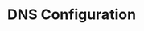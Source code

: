 ---
sidebar_position: 4
title: "DNS Configuration"
sidebar_label: "DNS Configuration"
description: "Manage domain name resolution in Debian platforms - configure DNS settings, setup name servers, manage hostname resolution, and optimize DNS performance."
keywords:
  - "debian dns configuration"
  - "domain name resolution"
  - "dns settings"
  - "name servers"
  - "hostname resolution"
tags:
  - debian
  - dns-configuration
  - domain-resolution
  - dns-settings
  - name-resolution
slug: /linux/debian/network/dns-configuration
---